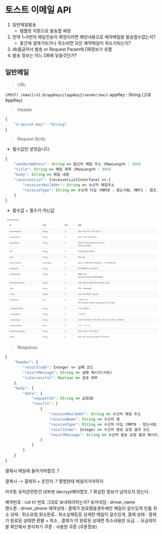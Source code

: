 # 토스트 이메일 API

1. 일반메일발송
    - 템플릿 치환으로 발송할 예정
2. 만약 1~5번의 메일전송이 확정이라면 해당내용으로 예약메일을 발송할수없는지?
    - 중간에 결제가되거나 취소되면 모든 예약메일이 취소가되는지?
3. db를긁어서 발송 or Request Param에 DB정보가 포함
4. 발송 정보는 어느 DB에 넣을것인가?

## 일반메일

> URL

`(POST) /email/v2.0/appKeys/{appKey}/sender/mail`
appKey : String (고유 AppKey)

> Header

```ts
{
    "X-Secret-Key": "String"
}
```

> Request Body

- 필수값만 넣엇습니다.

```ts
{
    "senderAddress": String => 발신자 메일 주소 (MaxLength : 100)
    "title": String => 메일 제목 (MaxLength : 998)
    "body": String => 메일 내용
    "receiverList": [receiverListInterface] => {
        "receiverMailAddr": String => 수신자 메일주소
        "receiveType": String => 수신자 타입 (MRT0 : 받는사람, MRT1 : 참조, MRT2: 숨은참조)
    }
}
```

- 필수값 + 필수가 아닌값

![일반메일](asset/image/일반메일RequestBody.png)

> Response

```ts
{
    "header": {
        "resultCode": Integer => 실패 코드
        "resultMessage": String => 실패 메시지(사유)
        "isSuccessful": Boolean => 성공 여부
    },
    "body": {
        "data": {
            "requestId": String => 요청ID
            "results": [
                {
                    "receiveMailAddr": String => 수신자 메일 주소
                    "receiveName": String => 수신자 명
                    "receiveType": String => 수신자 타입 (MRT0 : 받는사람, MRT1 : 참조, MRT2: 숨은참조)
                    "resultCode": Integer => 수신자 발송 요청 결과 코드
                    "resultMessage": String => 수신자 발송 요청 결과 메시지.
                }
            ]
        }
    }
}
```

결제시 메일에 들어가야할것..?

결제시 -> 결제자 + 운전자..? 몇명한테 메일이가야하지

아무튼 유저관련한건 대부분 decrypt해야할듯..? 확실한 정보가 넘어오지 않는다.

예약번호  : cst trl 번호 그대로 보내줘야하는지?
유저네임 : driver_name  
핸드폰 : driver_phone 
예약상태 : 결제가 완료됐을경우에만 메일이 갈수있게 만듦
취소 상태 : 취소요청,취소완료.. 취소실패등등 상세한 메일이 갈수있게,
결제 상태 : 결제가 완료된 상태면 환불 + 취소 , 결제가 미 완료된 상태면 취소내용만
요금.. : 요금테이블 확인해서 분리하기
쿠폰 : 사용한 쿠폰 (쿠폰정보)